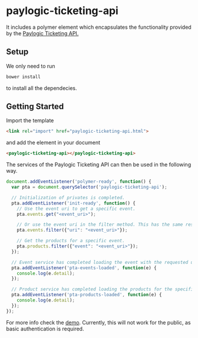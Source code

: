 paylogic-ticketing-api
================

It includes a polymer element which encapsulates the functionality provided by the
[Paylogic Ticketing API.](https://doc.sandbox.paylogic.com/)

## Setup

We only need to run

```bash
bower install
```

to install all the dependecies.

## Getting Started

Import the template

```html
<link rel="import" href="paylogic-ticketing-api.html">
```

and add the element in your document

```html
<paylogic-ticketing-api></paylogic-ticketing-api>
```

The services of the Paylogic Ticketing API can then be used in the following way.

```javascript
document.addEventListener('polymer-ready', function() {
  var pta = document.querySelector('paylogic-ticketing-api');

  // Initialization of privates is completed.
  pta.addEventListener('init-ready', function() {
    // Use the event uri to get a specific event.
    pta.events.get("<event_uri>");

    // Or use the event uri in the filter method. This has the same result as the previous example.
    pta.events.filter({"uri": "<event_uri>"});

    // Get the products for a specific event.
    pta.products.filter({"event": "<event_uri>"});
  });

  // Event service has completed loading the event with the requested uid.
  pta.addEventListener('pta-events-loaded', function(e) {
    console.log(e.detail);
  });

  // Product service has completed loading the products for the specified event.
  pta.addEventListener('pta-products-loaded', function(e) {
    console.log(e.detail);
  });
});
```

For more info check the [demo](https://github.com/spirosikmd/paylogic-ticketing-api/blob/master/demo.html). Currently,
this will not work for the public, as basic authentication is required.
